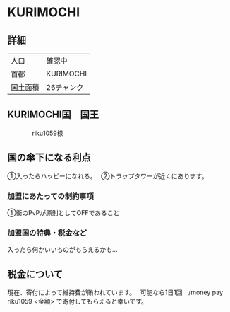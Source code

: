 # KURIMOCHI
## 詳細
|||
|-|-|
|  人口  | 確認中   |
|  首都  | KURIMOCHI|
|  国土面積 | 26チャンク|

## KURIMOCHI国　国王
　　　　riku1059様

## 国の傘下になる利点
①入ったらハッピーになれる。　
②トラップタワーが近くにあります。　

### 加盟にあたっての制約事項
①街のPvPが原則としてOFFであること

### 加盟国の特典・税金など
入ったら何かいいものがもらえるかも...   

## 税金について
現在、寄付によって維持費が賄われています。　
可能なら1日1回　/money pay riku1059 <金額> で寄付してもらえると幸いです。
